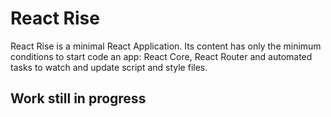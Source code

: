 # React Rise
React Rise is a minimal React Application.
Its content has only the minimum conditions to start code an app: React Core, React Router and automated tasks to watch and update script and style files.

## Work still in progress
